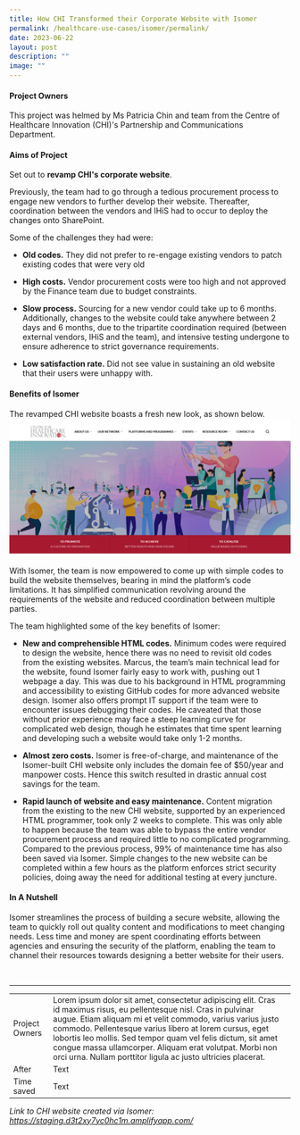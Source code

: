 ```yaml
---
title: How CHI Transformed their Corporate Website with Isomer
permalink: /healthcare-use-cases/isomer/permalink/
date: 2023-06-22
layout: post
description: ""
image: ""
---
```

#### **Project Owners**

This project was helmed by Ms Patricia Chin and team from the Centre of Healthcare Innovation (CHI)'s Partnership and Communications Department. 

#### **Aims of Project**

Set out to **revamp CHI's corporate website**.

Previously, the team had to go through a tedious procurement process to engage new vendors to further develop their website. Thereafter, coordination between the vendors and IHiS had to occur to deploy the changes onto SharePoint. 

Some of the challenges they had were:
* **Old codes.** They did not prefer to re-engage existing vendors to patch existing codes that were very old
* **High costs.**  Vendor procurement costs were too high and not approved by the Finance team due to budget constraints.
* **Slow process.** Sourcing for a new vendor could take up to 6 months. Additionally, changes to the website could take anywhere between 2 days and 6 months, due to the tripartite coordination required (between external vendors, IHiS and the team), and intensive testing undergone to ensure adherence to strict governance requirements.

* **Low satisfaction rate.** Did not see value in sustaining an old website that their users were unhappy with.

#### **Benefits of Isomer**<br>
The revamped CHI website boasts a fresh new look, as shown below. 
![](/images/chi-corporate-website.PNG)

With Isomer, the team is now empowered to come up with simple codes to build the website themselves, bearing in mind the platform’s code limitations. It has simplified communication revolving around the requirements of the website and reduced coordination between multiple parties.

The team highlighted some of the key benefits of Isomer:

* **New and comprehensible HTML codes.** Minimum codes were required to design the website, hence there was no need to revisit old codes from the existing websites. Marcus, the team’s main technical lead for the website, found Isomer fairly easy to work with, pushing out 1 webpage a day. This was due to his background in HTML programming and accessibility to existing GitHub codes for more advanced website design. Isomer also offers prompt IT support if the team were to encounter issues debugging their codes. He caveated that those without prior experience may face a steep learning curve for complicated web design, though he estimates that time spent learning and developing such a website would take only 1-2 months.

* **Almost zero costs.** Isomer is free-of-charge, and maintenance of the Isomer-built CHI website only includes the domain fee of $50/year and manpower costs. Hence this switch resulted in drastic annual cost savings for the team.

* **Rapid launch of website and easy maintenance.** Content migration from the existing to the new CHI website, supported by an experienced HTML programmer, took only 2 weeks to complete. This was only able to happen because the team was able to bypass the entire vendor procurement process and required little to no complicated programming. Compared to the previous process, 99% of maintenance time has also been saved via Isomer. Simple changes to the new website can be completed within a few hours as the platform enforces strict security policies, doing away the need for additional testing at every juncture.

#### **In A Nutshell** <br>
Isomer streamlines the process of building a secure website, allowing the team to quickly roll out quality content and modifications to meet changing needs. Less time and money are spent coordinating efforts between agencies and ensuring the security of the platform, enabling the team to channel their resources towards designing a better website for their users.

<br>
<hr>


|  |  |  |
| - | - | - |
|  Project Owners   | Lorem ipsum dolor sit amet, consectetur adipiscing elit. Cras id maximus risus, eu pellentesque nisl. Cras in pulvinar augue. Etiam aliquam mi et velit commodo, varius varius justo commodo. Pellentesque varius libero at lorem cursus, eget lobortis leo mollis. Sed tempor quam vel felis dictum, sit amet congue massa ullamcorper. Aliquam erat volutpat. Morbi non orci urna. Nullam porttitor ligula ac justo ultricies placerat.     |      |
| After     | Text     |      |
| Time saved     | Text     |      |


*Link to CHI website created via Isomer: https://staging.d3t2xy7yc0hc1m.amplifyapp.com/*